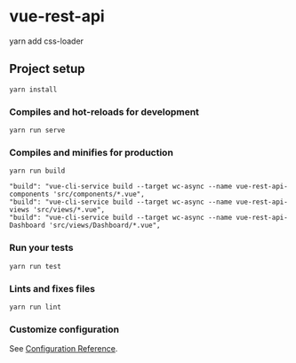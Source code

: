 # vue-rest-api

yarn add css-loader
## Project setup
```
yarn install
```

### Compiles and hot-reloads for development
```
yarn run serve
```

### Compiles and minifies for production
```
yarn run build

"build": "vue-cli-service build --target wc-async --name vue-rest-api-components 'src/components/*.vue",
"build": "vue-cli-service build --target wc-async --name vue-rest-api-views 'src/views/*.vue",
"build": "vue-cli-service build --target wc-async --name vue-rest-api-Dashboard 'src/views/Dashboard/*.vue",
```

### Run your tests
```
yarn run test
```

### Lints and fixes files
```
yarn run lint
```

### Customize configuration
See [Configuration Reference](https://cli.vuejs.org/config/).



